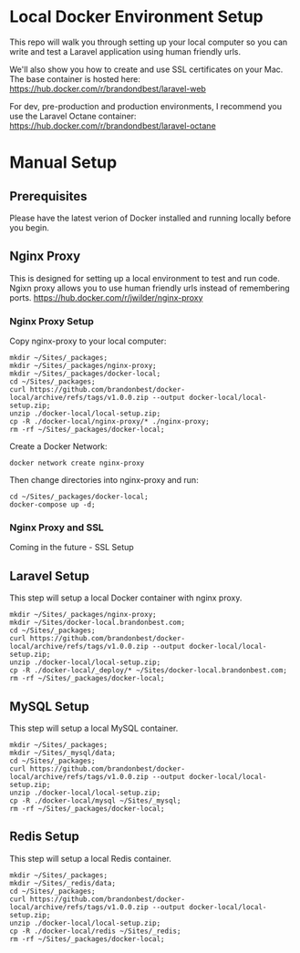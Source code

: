 # Local Docker Environment Setup

This repo will walk you through setting up your local computer so you can write and test a Laravel application using
human friendly urls.

We'll also show you how to create and use SSL certificates on your Mac. The base container is hosted here:
https://hub.docker.com/r/brandondbest/laravel-web

For dev, pre-production and production environments, I recommend you use the Laravel Octane container:
https://hub.docker.com/r/brandondbest/laravel-octane

# Manual Setup

## Prerequisites

Please have the latest verion of Docker installed and running locally before you begin.

## Nginx Proxy

This is designed for setting up a local environment to test and run code. Ngixn proxy allows you to use human friendly
urls instead of remembering ports.
https://hub.docker.com/r/jwilder/nginx-proxy


### Nginx Proxy Setup

Copy nginx-proxy to your local computer:

```
mkdir ~/Sites/_packages;
mkdir ~/Sites/_packages/nginx-proxy;
mkdir ~/Sites/_packages/docker-local;
cd ~/Sites/_packages;
curl https://github.com/brandonbest/docker-local/archive/refs/tags/v1.0.0.zip --output docker-local/local-setup.zip;
unzip ./docker-local/local-setup.zip;
cp -R ./docker-local/nginx-proxy/* ./nginx-proxy;
rm -rf ~/Sites/_packages/docker-local;
```

Create a Docker Network:

```
docker network create nginx-proxy
```

Then change directories into nginx-proxy and run:

```
cd ~/Sites/_packages/docker-local;
docker-compose up -d;
```


### Nginx Proxy and SSL

Coming in the future - SSL Setup


## Laravel Setup

This step will setup a local Docker container with nginx proxy.

```
mkdir ~/Sites/_packages/nginx-proxy;
mkdir ~/Sites/docker-local.brandonbest.com;
cd ~/Sites/_packages;
curl https://github.com/brandonbest/docker-local/archive/refs/tags/v1.0.0.zip --output docker-local/local-setup.zip;
unzip ./docker-local/local-setup.zip;
cp -R ./docker-local/_deploy/* ~/Sites/docker-local.brandonbest.com;
rm -rf ~/Sites/_packages/docker-local;
```

## MySQL Setup

This step will setup a local MySQL container.

```
mkdir ~/Sites/_packages;
mkdir ~/Sites/_mysql/data;
cd ~/Sites/_packages;
curl https://github.com/brandonbest/docker-local/archive/refs/tags/v1.0.0.zip --output docker-local/local-setup.zip;
unzip ./docker-local/local-setup.zip;
cp -R ./docker-local/mysql ~/Sites/_mysql;
rm -rf ~/Sites/_packages/docker-local;
```

## Redis Setup

This step will setup a local Redis container.

```
mkdir ~/Sites/_packages;
mkdir ~/Sites/_redis/data;
cd ~/Sites/_packages;
curl https://github.com/brandonbest/docker-local/archive/refs/tags/v1.0.0.zip --output docker-local/local-setup.zip;
unzip ./docker-local/local-setup.zip;
cp -R ./docker-local/redis ~/Sites/_redis;
rm -rf ~/Sites/_packages/docker-local;
```